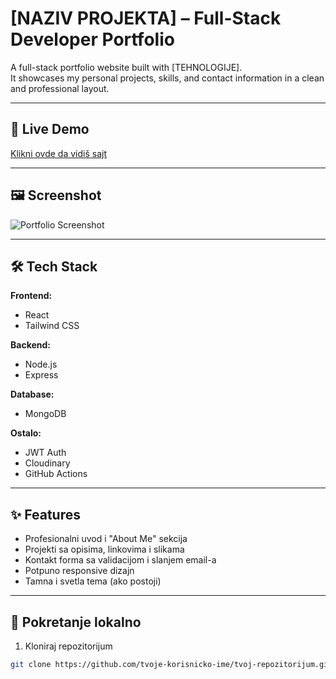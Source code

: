 # [NAZIV PROJEKTA] – Full-Stack Developer Portfolio

A full-stack portfolio website built with [TEHNOLOGIJE].  
It showcases my personal projects, skills, and contact information in a clean and professional layout.

---

## 🔗 Live Demo

[Klikni ovde da vidiš sajt](https://tvoj-domen.com)

---

## 🖼️ Screenshot

![Portfolio Screenshot](./screenshot.png)

---

## 🛠️ Tech Stack

**Frontend:**
- React
- Tailwind CSS

**Backend:**
- Node.js
- Express

**Database:**
- MongoDB

**Ostalo:**
- JWT Auth
- Cloudinary
- GitHub Actions

---

## ✨ Features

- Profesionalni uvod i "About Me" sekcija
- Projekti sa opisima, linkovima i slikama
- Kontakt forma sa validacijom i slanjem email-a
- Potpuno responsive dizajn
- Tamna i svetla tema (ako postoji)

---

## 🚀 Pokretanje lokalno

1. Kloniraj repozitorijum

```bash
git clone https://github.com/tvoje-korisnicko-ime/tvoj-repozitorijum.git
